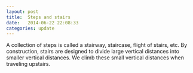 ```yaml
---
layout: post
title:  Steps and stairs
date:   2014-06-22 22:08:33 
categories: update
---
```

A collection of steps is called a stairway, staircase, flight of stairs, etc. By construction, stairs are designed to divide large vertical distances into smaller vertical distances. We climb these small vertical distances when traveling upstairs.
